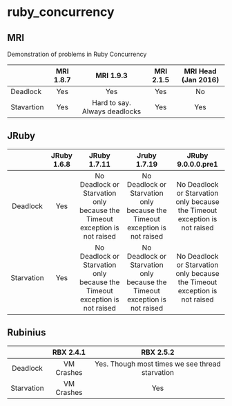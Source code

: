 ruby_concurrency
================

MRI
---

Demonstration of problems in Ruby Concurrency

|            | MRI 1.8.7 |           MRI 1.9.3           | MRI 2.1.5 | MRI Head (Jan 2016) |
|------------|:---------:|:-----------------------------:|:---------:|:-------------------:|
| Deadlock   |    Yes    |              Yes              |    Yes    |          No         |
| Stavartion |    Yes    | Hard to say. Always deadlocks |    Yes    |         Yes         |


JRuby
-----

|            | JRuby 1.6.8 |                                JRuby 1.7.11                                |                                Jruby 1.7.19                                |                             JRuby 9.0.0.0.pre1                             |
|:----------:|:-----------:|:--------------------------------------------------------------------------:|:--------------------------------------------------------------------------:|:--------------------------------------------------------------------------:|
|  Deadlock  |     Yes     | No Deadlock or Starvation only because the Timeout exception is not raised | No Deadlock or Starvation only because the Timeout exception is not raised | No Deadlock or Starvation only because the Timeout exception is not raised |
| Starvation |     Yes     | No Deadlock or Starvation only because the Timeout exception is not raised | No Deadlock or Starvation only because the Timeout exception is not raised | No Deadlock or Starvation only because the Timeout exception is not raised |


Rubinius
--------

|            |  RBX 2.4.1 |                    RBX 2.5.2                    |
|:----------:|:----------:|:-----------------------------------------------:|
|  Deadlock  | VM Crashes | Yes. Though most times we see thread starvation |
| Starvation | VM Crashes |                       Yes                       |
